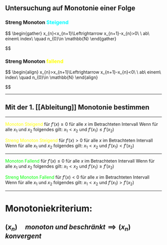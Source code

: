 
## Untersuchung auf Monotonie einer Folge
### Streng Monoton <span style="color:#00fbff">Steigend</span>
$$
\begin{gather}
x_{n}<x_{n+1}\Leftrightarrow x_{n+1}-x_{n}>0\\ \\
ab\ einem\ index\ \quad n_{0}\in \mathbb{N}
\end{gather}

$$
### Streng Monoton <span style="color:#ffff00">fallend</span>
$$
\begin{align}
x_{n}>x_{n+1}\Leftrightarrow x_{n+1}-x_{n}<0\\ \\
ab\ einem\ index\ \quad n_{0}\in \mathbb{N}
\end{align}

$$


---


## Mit der 1. [[Ableitung]] Monotonie bestimmen

---
<span style="color:#ffff00">Monoton Steigend</span>
für $f'(x)\geq 0$ für alle $x$ im Betrachteten Intervall
Wenn für alle $x_{1}$ und $x_{2}$ folgendes gilt: $x_{1}<x_{2}$ und $f'(x_{1})\leq f'(x_{2})$ 

<span style="color:#ffff00">Streng Monoton Steigend</span>
für $f'(x)> 0$ für alle $x$ im Betrachteten Intervall
Wenn für alle $x_{1}$ und $x_{2}$ folgendes gilt: $x_{1}<x_{2}$ und $f'(x_{1})< f'(x_{2})$ 

---

<span style="color:#00ff04">Monoton Fallend</span> 
für $f'(x)\leq 0$ für alle $x$ im Betrachteten Intervall
Wenn für alle $x_{1}$ und $x_{2}$ folgendes gilt: $x_{1}<x_{2}$ und $f'(x_{1})\geq f'(x_{2})$ 

<span style="color:#00ff04">Streng Monoton Fallend</span> 
für $f'(x)< 0$ für alle $x$ im Betrachteten Intervall
Wenn für alle $x_{1}$ und $x_{2}$ folgendes gilt: $x_{1}<x_{2}$ und $f'(x_{1})> f'(x_{2})$ 


---

# Monotoniekriterium:
## $(x_{n})\quad monoton\ und\ beschränkt\implies(x_{n}) \quad konvergent$
